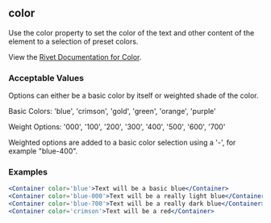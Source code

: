 ## color
Use the color property to set the color of the text and other content of the element to a selection of preset colors. 
 
View the [Rivet Documentation for Color](https://rivet.iu.edu/utilities/color/).

### Acceptable Values

Options can either be a basic color by itself or weighted shade of the color.

Basic Colors: 'blue', 'crimson', 'gold', 'green', 'orange', 'purple'

Weight Options: '000', '100', '200', '300', '400', '500', '600', '700'

Weighted options are added to a basic color selection using a '-', for example "blue-400".

### Examples
```jsx
<Container color='blue'>Text will be a basic blue</Container>
<Container color='blue-000'>Text will be a really light blue</Container>
<Container color='blue-700'>Text will be a really dark blue</Container>
<Container color='crimson'>Text will be a red</Container>
```